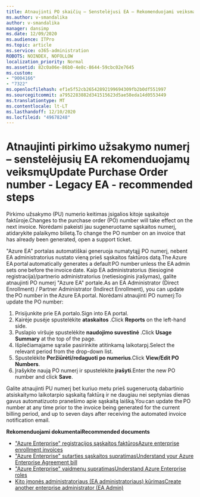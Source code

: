 ```yaml
---
title: Atnaujinti PO skaičių – Senstelėjusi EA – Rekomenduojami veiksmai
ms.author: v-smandalika
author: v-smandalika
manager: dansimp
ms.date: 12/09/2020
ms.audience: ITPro
ms.topic: article
ms.service: o365-administration
ROBOTS: NOINDEX, NOFOLLOW
localization_priority: Normal
ms.assetid: 82c0a06e-86b0-4e8c-8644-59cbc02e7645
ms.custom:
- "9004166"
- "7322"
ms.openlocfilehash: ef1e5f52cb26542892199694309fb2b0df551997
ms.sourcegitcommit: a7952283882d341515623d5ae58eda14d0553449
ms.translationtype: MT
ms.contentlocale: lt-LT
ms.lasthandoff: 12/10/2020
ms.locfileid: "49678248"
---
```

# <a name="update-purchase-order-number---legacy-ea---recommended-steps"></a><span data-ttu-id="3f0f8-102">Atnaujinti pirkimo užsakymo numerį – senstelėjusių EA rekomenduojamų veiksmų</span><span class="sxs-lookup"><span data-stu-id="3f0f8-102">Update Purchase Order number - Legacy EA - recommended steps</span></span>

<span data-ttu-id="3f0f8-103">Pirkimo užsakymo (PU) numerio keitimas įsigalios kitoje sąskaitoje faktūroje.</span><span class="sxs-lookup"><span data-stu-id="3f0f8-103">Changes to the purchase order (PO) number will take effect on the next invoice.</span></span> <span data-ttu-id="3f0f8-104">Norėdami pakeisti jau sugeneruotame sąskaitos numerį, atidarykite palaikymo bilietą.</span><span class="sxs-lookup"><span data-stu-id="3f0f8-104">To change the PO number on an invoice that has already been generated, open a support ticket.</span></span> 

<span data-ttu-id="3f0f8-105">"Azure EA" portalas automatiškai generuoja numatytąjį PO numerį, nebent EA administratorius nustato vieną prieš sąskaitos faktūros datą.</span><span class="sxs-lookup"><span data-stu-id="3f0f8-105">The Azure EA portal automatically generates a default PO number unless the EA admin sets one before the invoice date.</span></span> <span data-ttu-id="3f0f8-106">Kaip EA administratorius (tiesioginė registracija)/partnerio administratorius (netiesioginis įrašymas), galite atnaujinti PO numerį "Azure EA" portale.</span><span class="sxs-lookup"><span data-stu-id="3f0f8-106">As an EA Administrator (Direct Enrollment) / Partner Administrator (Indirect Enrollment), you can update the PO number in the Azure EA portal.</span></span> <span data-ttu-id="3f0f8-107">Norėdami atnaujinti PO numerį:</span><span class="sxs-lookup"><span data-stu-id="3f0f8-107">To update the PO number:</span></span>

1. <span data-ttu-id="3f0f8-108">Prisijunkite prie EA portalo.</span><span class="sxs-lookup"><span data-stu-id="3f0f8-108">Sign into EA portal.</span></span>
2. <span data-ttu-id="3f0f8-109">Kairėje pusėje spustelėkite **ataskaitos** .</span><span class="sxs-lookup"><span data-stu-id="3f0f8-109">Click **Reports** on the left-hand side.</span></span>
3. <span data-ttu-id="3f0f8-110">Puslapio viršuje spustelėkite **naudojimo suvestinė** .</span><span class="sxs-lookup"><span data-stu-id="3f0f8-110">Click **Usage Summary** at the top of the page.</span></span>
4. <span data-ttu-id="3f0f8-111">Išplečiamajame sąraše pasirinkite atitinkamą laikotarpį.</span><span class="sxs-lookup"><span data-stu-id="3f0f8-111">Select the relevant period from the drop-down list.</span></span>
5. <span data-ttu-id="3f0f8-112">Spustelėkite **Peržiūrėti/redaguoti po numerius**.</span><span class="sxs-lookup"><span data-stu-id="3f0f8-112">Click **View/Edit PO Numbers**.</span></span>
6. <span data-ttu-id="3f0f8-113">Įrašykite naują PO numerį ir spustelėkite **įrašyti**.</span><span class="sxs-lookup"><span data-stu-id="3f0f8-113">Enter the new PO number and click **Save**.</span></span>

<span data-ttu-id="3f0f8-114">Galite atnaujinti PU numerį bet kuriuo metu prieš sugeneruotą dabartinio atsiskaitymo laikotarpio sąskaitą faktūrą ir ne daugiau nei septynias dienas gavus automatizuoto pranešimo apie sąskaitą laišką.</span><span class="sxs-lookup"><span data-stu-id="3f0f8-114">You can update the PO number at any time prior to the invoice being generated for the current billing period, and up to seven days after receiving the automated invoice notification email.</span></span> 

<span data-ttu-id="3f0f8-115">**Rekomenduojami dokumentai**</span><span class="sxs-lookup"><span data-stu-id="3f0f8-115">**Recommended documents**</span></span>

- [<span data-ttu-id="3f0f8-116">"Azure Enterprise" registracijos sąskaitos faktūros</span><span class="sxs-lookup"><span data-stu-id="3f0f8-116">Azure enterprise enrollment invoices</span></span>](https://docs.microsoft.com/azure/cost-management-billing/manage/ea-portal-enrollment-invoices) 
- [<span data-ttu-id="3f0f8-117">"Azure Enterprise" sutarties sąskaitos supratimas</span><span class="sxs-lookup"><span data-stu-id="3f0f8-117">Understand your Azure Enterprise Agreement bill</span></span>](https://docs.microsoft.com/azure/cost-management-billing/understand/review-enterprise-agreement-bill)  
- [<span data-ttu-id="3f0f8-118">"Azure Enterprise" vaidmenų supratimas</span><span class="sxs-lookup"><span data-stu-id="3f0f8-118">Understand Azure Enterprise roles</span></span>](https://docs.microsoft.com/azure/cost-management-billing/manage/understand-ea-roles#add-a-new-enterprise-administrator) 
- [<span data-ttu-id="3f0f8-119">Kito įmonės administratoriaus (EA administratoriaus) kūrimas</span><span class="sxs-lookup"><span data-stu-id="3f0f8-119">Create another enterprise administrator (EA Admin)</span></span>](https://docs.microsoft.com/azure/cost-management-billing/manage/ea-portal-administration#create-another-enterprise-administrator)
